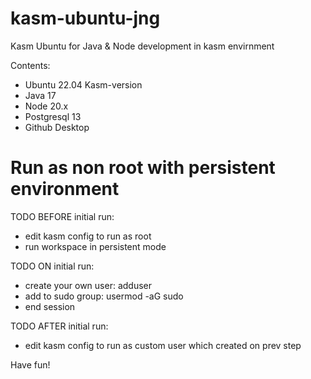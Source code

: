 # kasm-ubuntu-jng

Kasm Ubuntu for Java & Node development in kasm envirnment

Contents:
- Ubuntu 22.04 Kasm-version
- Java 17
- Node 20.x
- Postgresql 13
- Github Desktop


# Run as non root with persistent environment

TODO BEFORE initial run:
- edit kasm config to run as root
- run workspace in persistent mode

TODO ON initial run:
- create your own user: adduser <username>
- add to sudo group: usermod -aG sudo <username>
- end session

TODO AFTER initial run:
- edit kasm config to run as custom user which created on prev step

Have fun!
